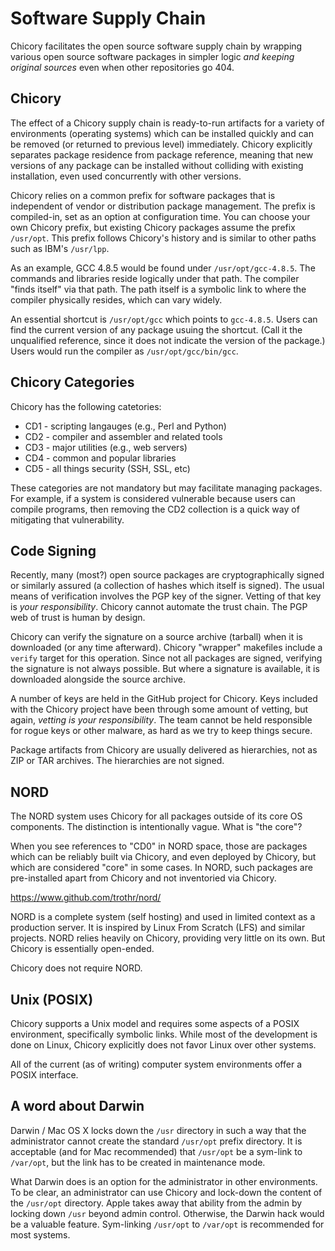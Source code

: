 # Software Supply Chain

Chicory facilitates the open source software supply chain by wrapping
various open source software packages in simpler logic *and keeping
original sources* even when other repositories go 404.

## Chicory

The effect of a Chicory supply chain is ready-to-run artifacts for
a variety of environments (operating systems) which can be installed
quickly and can be removed (or returned to previous level) immediately.
Chicory explicitly separates package residence from package reference,
meaning that new versions of any package can be installed without
colliding with existing installation, even used concurrently
with other versions.

Chicory relies on a common prefix for software packages
that is independent of vendor or distribution package management.
The prefix is compiled-in, set as an option at configuration time.
You can choose your own Chicory prefix, but existing Chicory packages
assume the prefix `/usr/opt`. This prefix follows Chicory's history
and is similar to other paths such as IBM's `/usr/lpp`.

As an example, GCC 4.8.5 would be found under `/usr/opt/gcc-4.8.5`.
The commands and libraries reside logically under that path. The compiler
"finds itself" via that path. The path itself is a symbolic link
to where the compiler physically resides, which can vary widely.

An essential shortcut is `/usr/opt/gcc` which points to `gcc-4.8.5`.
Users can find the current version of any package usuing the shortcut.
(Call it the unqualified reference, since it does not indicate the version
of the package.) Users would run the compiler as `/usr/opt/gcc/bin/gcc`.

## Chicory Categories

Chicory has the following catetories:

* CD1 - scripting langauges (e.g., Perl and Python)
* CD2 - compiler and assembler and related tools
* CD3 - major utilities (e.g., web servers)
* CD4 - common and popular libraries
* CD5 - all things security (SSH, SSL, etc)

These categories are not mandatory but may facilitate managing packages.
For example, if a system is considered vulnerable because users can
compile programs, then removing the CD2 collection is a quick way of
mitigating that vulnerability.

## Code Signing

Recently, many (most?) open source packages are cryptographically signed
or similarly assured (a collection of hashes which itself is signed).
The usual means of verification involves the PGP key of the signer.
Vetting of that key is *your responsibility*. Chicory cannot automate
the trust chain. The PGP web of trust is human by design.

Chicory can verify the signature on a source archive (tarball) when
it is downloaded (or any time afterward). Chicory "wrapper" makefiles
include a `verify` target for this operation. Since not all packages are
signed, verifying the signature is not always possible. But where a
signature is available, it is downloaded alongside the source archive.

A number of keys are held in the GitHub project for Chicory.
Keys included with the Chicory project have been through some amount
of vetting, but again, *vetting is your responsibility*. The team
cannot be held responsible for rogue keys or other malware, as hard
as we try to keep things secure.

Package artifacts from Chicory are usually delivered as hierarchies,
not as ZIP or TAR archives. The hierarchies are not signed.

## NORD

The NORD system uses Chicory for all packages outside of its
core OS components. The distinction is intentionally vague.
What is "the core"?

When you see references to "CD0" in NORD space, those are packages
which can be reliably built via Chicory, and even deployed by Chicory,
but which are considered "core" in some cases. In NORD, such packages
are pre-installed apart from Chicory and not inventoried via Chicory.

https://www.github.com/trothr/nord/

NORD is a complete system (self hosting) and used in limited context
as a production server. It is inspired by Linux From Scratch (LFS)
and similar projects. NORD relies heavily on Chicory, providing
very little on its own. But Chicory is essentially open-ended.

Chicory does not require NORD.

## Unix (POSIX)

Chicory supports a Unix model and requires some aspects of a POSIX
environment, specifically symbolic links. While most of the development
is done on Linux, Chicory explicitly does not favor Linux over other systems.

All of the current (as of writing) computer system environments
offer a POSIX interface.

## A word about Darwin

Darwin / Mac OS X locks down the `/usr` directory in such a way that the
administrator cannot create the standard `/usr/opt` prefix directory.
It is acceptable (and for Mac recommended) that `/usr/opt` be a sym-link
to `/var/opt`, but the link has to be created in maintenance mode.

What Darwin does is an option for the administrator in other environments.
To be clear, an administrator can use Chicory and lock-down the content
of the `/usr/opt` directory. Apple takes away that ability from the admin
by locking down `/usr` beyond admin control. Otherwise, the Darwin hack
would be a valuable feature. Sym-linking `/usr/opt` to `/var/opt`
is recommended for most systems.


